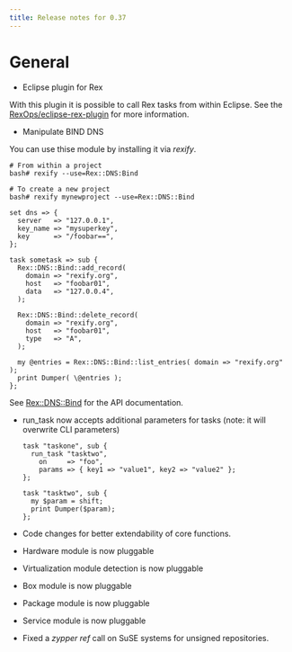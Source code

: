 ```yaml
---
title: Release notes for 0.37
---
```


# General

-   Eclipse plugin for Rex

With this plugin it is possible to call Rex tasks from within Eclipse. See the [RexOps/eclipse-rex-plugin](https://github.com/RexOps/eclipse-rex-plugin) for more information.

-   Manipulate BIND DNS

You can use thise module by installing it via *rexify*.

    # From within a project
    bash# rexify --use=Rex::DNS:Bind

    # To create a new project
    bash# rexify mynewproject --use=Rex::DNS::Bind

    set dns => {
      server   => "127.0.0.1",
      key_name => "mysuperkey",
      key      => "/foobar==",
    };

    task sometask => sub {
      Rex::DNS::Bind::add_record(
        domain => "rexify.org",
        host   => "foobar01",
        data   => "127.0.0.4",
      );

      Rex::DNS::Bind::delete_record(
        domain => "rexify.org",
        host   => "foobar01",
        type   => "A",
      );

      my @entries = Rex::DNS::Bind::list_entries( domain => "rexify.org" );
      print Dumper( \@entries );
    };

See [Rex::DNS::Bind](http://modules.rexify.org/module/Rex::DNS::Bind) for the API documentation.

-   run\_task now accepts additional parameters for tasks (note: it will overwrite CLI parameters)

        task "taskone", sub {
          run_task "tasktwo",
            on     => "foo",
            params => { key1 => "value1", key2 => "value2" };
        };
    
        task "tasktwo", sub {
          my $param = shift;
          print Dumper($param);
        };

-   Code changes for better extendability of core functions.
-   Hardware module is now pluggable
-   Virtualization module detection is now pluggable
-   Box module is now pluggable
-   Package module is now pluggable
-   Service module is now pluggable
-   Fixed a *zypper ref* call on SuSE systems for unsigned repositories.

